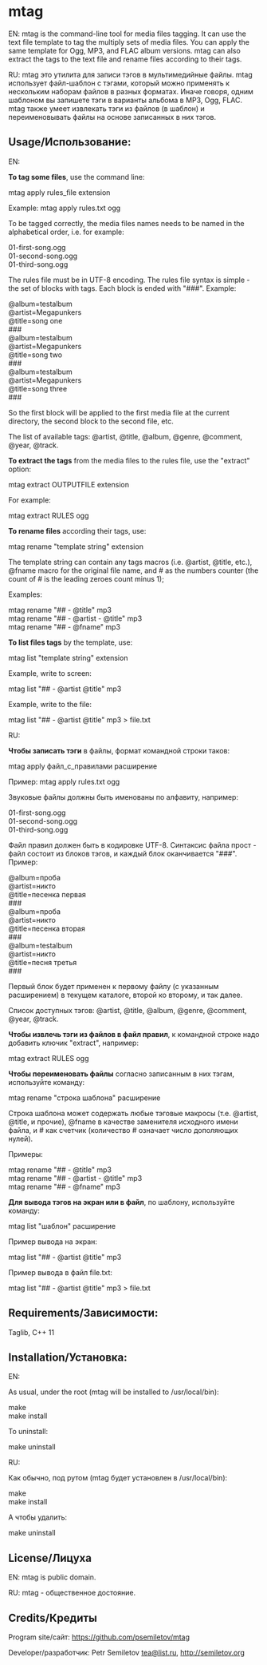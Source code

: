 # mtag

EN: mtag is the command-line tool for media files tagging. It can use the text file template to tag the multiply sets of media files. You can apply the same template for Ogg, MP3, and FLAC album versions. mtag can also extract the tags to the text file and rename files according to their tags.


RU: mtag это утилита для записи тэгов в мультимедийные файлы. mtag использует файл-шаблон с тэгами, который можно применять к нескольким наборам файлов в разных форматах. Иначе говоря, одним шаблоном вы запишете тэги в варианты альбома в MP3, Ogg, FLAC. mtag также умеет извлекать тэги из файлов (в шаблон) и переименовывать файлы на основе записанных в них тэгов.

Usage/Использование:
------------

EN:

**To tag some files**, use the command line:

mtag apply rules_file extension

Example: mtag apply rules.txt ogg

To be tagged correctly, the media files names needs to be named in the alphabetical order, i.e. for example:

01-first-song.ogg  
01-second-song.ogg  
01-third-song.ogg  

The rules file must be in UTF-8 encoding. The rules file syntax is simple - the set of blocks with tags. Each block is ended with "\#\#\#". Example:

@album=testalbum  
@artist=Megapunkers  
@title=song one  
\#\#\#  
@album=testalbum  
@artist=Megapunkers  
@title=song two  
\#\#\#  
@album=testalbum  
@artist=Megapunkers  
@title=song three  
\#\#\#

So the first block will be applied to the first media file at the current directory, the second block to the second file, etc. 

The list of available tags: @artist, @title, @album, @genre, @comment, @year, @track.

**To extract the tags** from the media files to the rules file, use the "extract" option:

mtag extract OUTPUTFILE extension

For example:

mtag extract RULES ogg 

**To rename files** according their tags, use:

mtag rename "template string" extension

The template string can contain any tags macros (i.e. @artist, @title, etc.), @fname macro for the original file name, and \# as the numbers counter (the count of \# is the leading zeroes count minus 1);

Examples:

mtag rename "\#\# - @title" mp3  
mtag rename "\#\# - @artist - @title" mp3  
mtag rename "\#\# - @fname" mp3  

**To list files tags** by the template, use:

mtag list "template string" extension

Example, write to screen:

mtag list "\#\# - @artist @title" mp3  

Example, write to the file:

mtag list "\#\# - @artist @title" mp3  > file.txt


RU:

**Чтобы записать тэги** в файлы, формат командной строки таков:

mtag apply файл_с_правилами расширение

Пример: mtag apply rules.txt ogg

Звуковые файлы должны быть именованы по алфавиту, например:

01-first-song.ogg  
01-second-song.ogg  
01-third-song.ogg

Файл правил должен быть в кодировке UTF-8. Синтаксис файла прост - файл состоит из блоков тэгов, и каждый блок оканчивается "\#\#\#". Пример:

@album=проба  
@artist=никто  
@title=песенка первая  
\#\#\#  
@album=проба  
@artist=никто  
@title=песенка вторая  
\#\#\#  
@album=testalbum  
@artist=никто  
@title=песня третья  
\#\#\#

Первый блок будет применен к первому файлу (с указанным расширением) в текущем каталоге, второй ко второму, и так далее.

Список доступных тэгов: @artist, @title, @album, @genre, @comment, @year, @track.

**Чтобы извлечь тэги из файлов в файл правил**, к командной строке надо добавить ключик "extract", например:

mtag extract RULES ogg 

**Чтобы переименовать файлы** согласно записанным в них тэгам, используйте команду:

mtag rename "строка шаблона" расширение

Строка шаблона может содержать любые тэговые макросы (т.е. @artist, @title, и прочие), @fname в качестве заменителя исходного имени файла, и \# как счетчик (количество \# означает число дополяющих нулей).

Примеры:

mtag rename "\#\# - @title" mp3   
mtag rename "\#\# - @artist - @title" mp3  
mtag rename "\#\# - @fname" mp3  


**Для вывода тэгов на экран или в файл**, по шаблону, используйте команду:

mtag list "шаблон" расширение

Пример вывода на экран:

mtag list "\#\# - @artist @title" mp3  

Пример вывода в файл file.txt:

mtag list "\#\# - @artist @title" mp3  > file.txt


Requirements/Зависимости:
------------

Taglib, C++ 11


Installation/Установка:
------------

EN:

As usual, under the root (mtag will be installed to /usr/local/bin):

make  
make install

To uninstall:

make uninstall


RU:

Как обычно, под рутом (mtag будет установлен в /usr/local/bin):

make  
make install

А чтобы удалить:

make uninstall


License/Лицуха
-----------

EN: mtag is public domain.

RU: mtag - общественное достояние.


Credits/Кредиты
------------

Program site/сайт: https://github.com/psemiletov/mtag

Developer/разработчик:
Petr Semiletov <tea@list.ru>, http://semiletov.org
